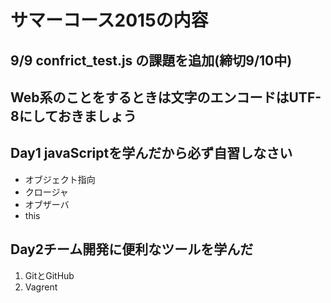 # サマーコース2015の内容
## 9/9 confrict_test.js の課題を追加(締切9/10中)
## Web系のことをするときは文字のエンコードはUTF-8にしておきましょう

## Day1 javaScriptを学んだから必ず自習しなさい
* オブジェクト指向
* クロージャ
* オブザーバ
* this

## Day2チーム開発に便利なツールを学んだ
1. GitとGitHub
2. Vagrent
